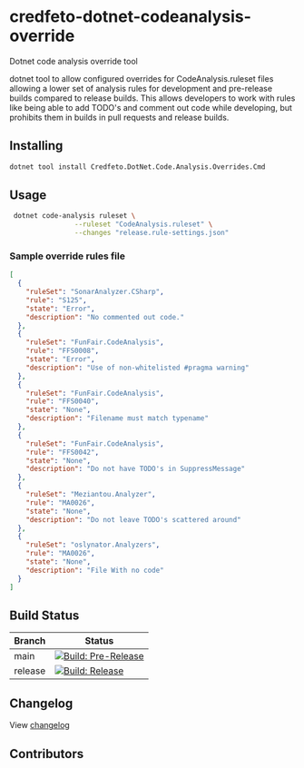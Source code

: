 # credfeto-dotnet-codeanalysis-override
Dotnet code analysis override tool

dotnet tool to allow configured overrides for CodeAnalysis.ruleset files allowing a lower set of analysis rules for development and pre-release builds compared to release builds.  This allows developers to work with rules like being able to add TODO's and comment out code while developing, but prohibits them in builds in pull requests and release builds.

## Installing

```bash
dotnet tool install Credfeto.DotNet.Code.Analysis.Overrides.Cmd
```

## Usage

```bash
 dotnet code-analysis ruleset \
                --ruleset "CodeAnalysis.ruleset" \
                --changes "release.rule-settings.json"
```

### Sample override rules file

```json
[
  {
    "ruleSet": "SonarAnalyzer.CSharp",
    "rule": "S125",
    "state": "Error",
    "description": "No commented out code."
  },
  {
    "ruleSet": "FunFair.CodeAnalysis",
    "rule": "FFS0008",
    "state": "Error",
    "description": "Use of non-whitelisted #pragma warning"
  },
  {
    "ruleSet": "FunFair.CodeAnalysis",
    "rule": "FFS0040",
    "state": "None",
    "description": "Filename must match typename"
  },
  {
    "ruleSet": "FunFair.CodeAnalysis",
    "rule": "FFS0042",
    "state": "None",
    "description": "Do not have TODO's in SuppressMessage"
  },
  {
    "ruleSet": "Meziantou.Analyzer",
    "rule": "MA0026",
    "state": "None",
    "description": "Do not leave TODO's scattered around"
  },
  {
    "ruleSet": "oslynator.Analyzers",
    "rule": "MA0026",
    "state": "None",
    "description": "File With no code"
  }
]
```

## Build Status

| Branch  | Status                                                                                                                                                                                                                                |
|---------|---------------------------------------------------------------------------------------------------------------------------------------------------------------------------------------------------------------------------------------|
| main    | [![Build: Pre-Release](https://github.com/credfeto/credfeto-dotnet-codeanalysis-override/actions/workflows/build-and-publish-pre-release.yml/badge.svg)](https://github.com/credfeto/credfeto-dotnet-codeanalysis-override/actions/workflows/build-and-publish-pre-release.yml) |
| release | [![Build: Release](https://github.com/credfeto/credfeto-dotnet-codeanalysis-override/actions/workflows/build-and-publish-release.yml/badge.svg)](https://github.com/credfeto/credfeto-dotnet-codeanalysis-override/actions/workflows/build-and-publish-release.yml)             |

## Changelog

View [changelog](CHANGELOG.md)

## Contributors

<!-- ALL-CONTRIBUTORS-LIST:START - Do not remove or modify this section -->
<!-- prettier-ignore-start -->
<!-- markdownlint-disable -->

<!-- markdownlint-restore -->
<!-- prettier-ignore-end -->

<!-- ALL-CONTRIBUTORS-LIST:END -->